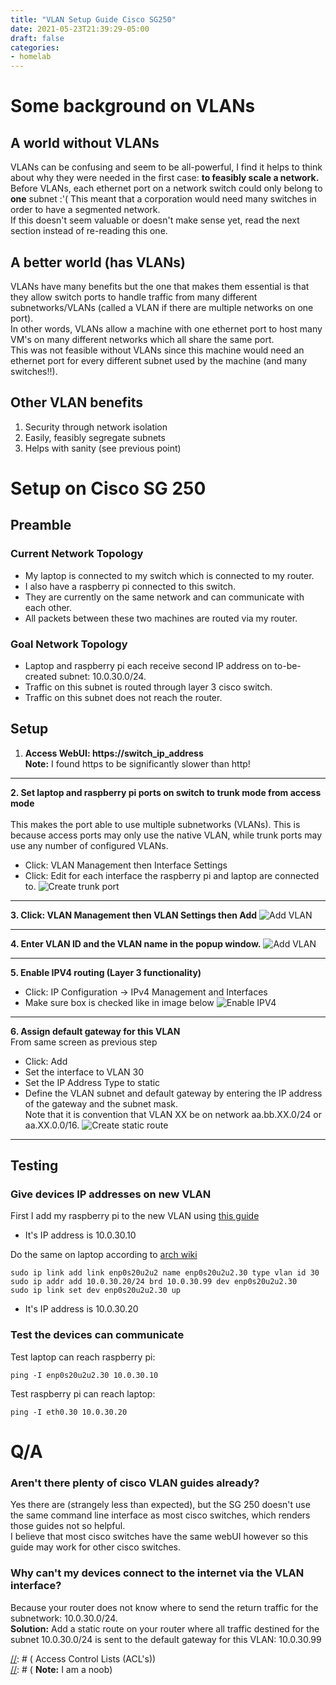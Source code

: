 ```yaml
---
title: "VLAN Setup Guide Cisco SG250"
date: 2021-05-23T21:39:29-05:00
draft: false
categories:
- homelab
---
```


[//]: # ( todo: create a table of contents )
[//]: # ( here, link to engineers worksop for how to create vlans on raspberry pi? )
[//]: # ( and the link for setting it up on proxmox??? )
[//]: # ( try making port 8 not able to use vlan 30 by going to vlan management -> port to vlan -> filter vlan id = 30 )


[//]: # ( to research: wtf is switchport mode layer 3 )
[//]: # ( and what is gneral/customer modes )
[//]: # ( -- on the vlan management -> interface settings )

[//]: # ( why can't I make traffic route from 1 vlan to another via weird interfaces???? )
[//]: # ( Why does ping from my laptop to 10.0.30.99 not work but 10.0.30.20 does ????? )

[//]: # ( big source of confusion: why do I need ACL's if my no networks can communicate with each other already?? )



# Some background on VLANs

## A world without VLANs
VLANs can be confusing and seem to be all-powerful, I find it helps to think about why they were needed in the first case: **to feasibly scale a network.**  
Before VLANs, each ethernet port on a network switch could only belong to **one** subnet :'(
This meant that a corporation would need many switches in order to have a segmented network.  
If this doesn't seem valuable or doesn't make sense yet, read the next section instead of re-reading this one.

## A better world (has VLANs)
VLANs have many benefits but the one that makes them essential is that they allow switch ports to handle traffic from many different subnetworks/VLANs (called a VLAN if there are multiple networks on one port).  
In other words, VLANs allow a machine with one ethernet port to host many VM's on many different networks which all share the same port.  
This was not feasible without VLANs since this machine would need an ethernet port for every different subnet used by the machine (and many switches!!).  

## Other VLAN benefits

1. Security through network isolation
2. Easily, feasibly segregate subnets
3. Helps with sanity (see previous point)


# Setup on Cisco SG 250
## Preamble
[//]: # ( ### What is the end goal here? )
[//]: # ( To create VLANs to seem smart to attract a foolish mate duh. )  
[//]: # ( JK nobody is that foolish except me ... )  

### Current Network Topology
- My laptop is connected to my switch which is connected to my router.
- I also have a raspberry pi connected to this switch.
- They are currently on the same network and can communicate with each other.
- All packets between these two machines are routed via my router.

### Goal Network Topology
- Laptop and raspberry pi each receive second IP address on to-be-created subnet: 10.0.30.0/24.
- Traffic on this subnet is routed through layer 3 cisco switch.
- Traffic on this subnet does not reach the router.

## Setup
1. **Access WebUI: https://switch_ip_address**  
**Note:** I found https to be significantly slower than http!
* * *
**2. Set laptop and raspberry pi ports on switch to trunk mode from access mode**  
\
This makes the port able to use multiple subnetworks (VLANs).
This is because access ports may only use the native VLAN, while trunk ports may use any number of configured VLANs.
- Click: VLAN Management then Interface Settings
- Click: Edit for each interface the raspberry pi and laptop are connected to.
![Create trunk port](/make_trunk_port.png)
* * *
**3. Click: VLAN Management then VLAN Settings then Add**
![Add VLAN](/add_vlan.png)
* * *
**4. Enter VLAN ID and the VLAN name in the popup window.**
![Add VLAN](/adding_vlan_popup.png)
* * *
**5. Enable IPV4 routing (Layer 3 functionality)**
- Click: IP Configuration -> IPv4 Management and Interfaces
- Make sure box is checked like in image below
![Enable IPV4](/enable_ipv4.png)
* * *
**6. Assign default gateway for this VLAN**  
From same screen as previous step  
- Click: Add
- Set the interface to VLAN 30
- Set the IP Address Type to static
- Define the VLAN subnet and default gateway by entering the IP address of the gateway and the subnet mask.  
Note that it is convention that VLAN XX be on network aa.bb.XX.0/24 or aa.XX.0.0/16.
![Create static route](/create_static_route.png)
* * *

## Testing
### Give devices IP addresses on new VLAN
First I add my raspberry pi to the new VLAN using [this guide](https://engineerworkshop.com/blog/raspberry-pi-vlan-how-to-connect-your-rpi-to-multiple-networks/)  
- It's IP address is 10.0.30.10

Do the same on laptop according to [arch wiki](https://wiki.archlinux.org/title/VLAN)
```
sudo ip link add link enp0s20u2u2 name enp0s20u2u2.30 type vlan id 30
sudo ip addr add 10.0.30.20/24 brd 10.0.30.99 dev enp0s20u2u2.30
sudo ip link set dev enp0s20u2u2.30 up
```
- It's IP address is 10.0.30.20

### Test the devices can communicate
Test laptop can reach raspberry pi:
```
ping -I enp0s20u2u2.30 10.0.30.10
```

Test raspberry pi can reach laptop:
```
ping -I eth0.30 10.0.30.20
```

# Q/A
### Aren't there plenty of cisco VLAN guides already?
Yes there are (strangely less than expected), but the SG 250 doesn't use the same command line interface as most cisco switches, which renders those guides not so helpful.  
I believe that most cisco switches have the same webUI however so this guide may work for other cisco switches.

[//]: # ( The reason I made this guide is because the SG 250 doesn't use the same command line interface as most cisco switches, which renders guides for those switches less helpful. )

### Why can't my devices connect to the internet via the VLAN interface?  
Because your router does not know where to send the return traffic for the subnetwork: 10.0.30.0/24.  
**Solution:** Add a static route on your router where all traffic destined for the subnet 10.0.30.0/24 is sent to the default gateway for this VLAN: 10.0.30.99

[//]: # ( ### How do I stop other subnetworks from communicating with each other? )
[//]: # ( Access Control Lists (ACL's))  
[//]: # ( **Note:** I am a noob) 

